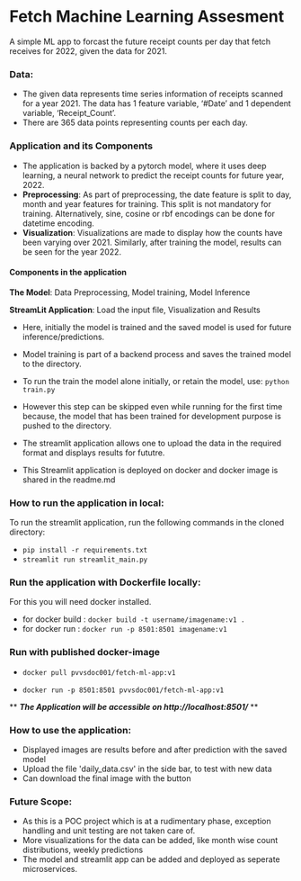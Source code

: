 
# Fetch Machine Learning Assesment

A simple ML app to forcast the future receipt counts per day that fetch receives for 2022, given the data for 2021.

### Data:
* The given data represents time series information of receipts scanned for a year 2021. The data has 1 feature variable, ‘#Date’ and 1 dependent variable, ‘Receipt_Count’.
* There are 365 data points representing counts per each day.

### Application and its Components
* The application is backed by a pytorch model, where it uses deep learning, a neural network to predict the receipt counts for future year, 2022.
* **Preprocessing**: As part of preprocessing, the date feature is split to day, month and year features for training. This split is not mandatory for training. Alternatively, sine, cosine or rbf encodings can be done for datetime encoding.
* **Visualization**: Visualizations are made to display how the counts have been varying over 2021. Similarly, after training the model, results can be seen for the year 2022.
#### Components in the application
**The Model**: Data Preprocessing, Model training, Model Inference

**StreamLit Application**: Load the input file, Visualization and Results

* Here, initially the model is trained and the saved model is used for future inference/predictions. 
* Model training is part of a backend process and saves the trained model to the directory.
* To run the train the model alone initially, or retain the model, use:
`python train.py`

* However this step can be skipped even while running for the first time because, the model that has been trained for development purpose is pushed to the directory.
* The streamlit application allows one to upload the data in the required format and displays results for fututre.
* This Streamlit application is deployed on docker and docker image is shared in the readme.md
### How to run the application in local:
To run the streamlit application, run the following commands in the cloned directory: 

* `pip install -r requirements.txt`
* `streamlit run streamlit_main.py`

### Run the application with Dockerfile locally:
For this you will need docker installed.
* for docker build : `docker build -t username/imagename:v1 .`
* for docker run : `docker run -p 8501:8501 imagename:v1`

### Run with published docker-image 

* `docker pull pvvsdoc001/fetch-ml-app:v1`

* `docker run -p 8501:8501 pvvsdoc001/fetch-ml-app:v1`

** ***The Application will be accessible on http://localhost:8501/*** **

### How to use the application:
* Displayed images are results before and after prediction with the saved model
* Upload the file 'daily_data.csv' in the side bar, to test with new data
* Can download the final image with the button

### Future Scope:
* As this is a POC project which is at a rudimentary phase, exception handling and unit testing are not taken care of.
* More visualizations for the data can be added, like month wise count distributions, weekly predictions
* The model and streamlit app can be added and deployed as seperate microservices.

